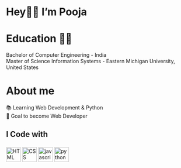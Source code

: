 # Hey👋🏻 I’m Pooja <br>


# Education 👩‍🎓<br>
Bachelor of Computer Engineering - India <br>
Master of Science  Information Systems - Eastern Michigan University, United States 


# About me <br>

📚 Learning Web Development & Python <br>
🎯 Goal to become Web Developer <br>


<h2 align="left">I Code with</h2>

###

<div align="left">
  
 <img src="https://cdn.jsdelivr.net/gh/devicons/devicon@latest/icons/html5/html5-original.svg" height="40" width="40" alt="HTML logo" />
 <img src="https://cdn.jsdelivr.net/gh/devicons/devicon@latest/icons/css3/css3-original.svg" height="40" width="40" alt="CSS logo" />
 <img src="https://cdn.jsdelivr.net/gh/devicons/devicon/icons/javascript/javascript-original.svg" height="40" width="40" alt="javascript logo"  />
 <img src="https://cdn.jsdelivr.net/gh/devicons/devicon/icons/python/python-original.svg" height="40" width="40" alt="python logo"  />

</div>

###
